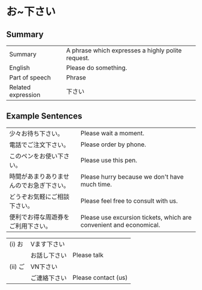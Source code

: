 # お~下さい

## Summary

<table><tr>   <td>Summary</td>   <td>A phrase which expresses a highly polite request.</td></tr><tr>   <td>English</td>   <td>Please do something.</td></tr><tr>   <td>Part of speech</td>   <td>Phrase</td></tr><tr>   <td>Related expression</td>   <td>下さい</td></tr></table>

## Example Sentences

<table><tr>   <td>少々お待ち下さい。</td>   <td>Please wait a moment.</td></tr><tr>   <td>電話でご注文下さい。</td>   <td>Please order by phone.</td></tr><tr>   <td>このペンをお使い下さい。</td>   <td>Please use this pen.</td></tr><tr>   <td>時間があまりありませんのでお急ぎ下さい。</td>   <td>Please hurry because we don't have much time.</td></tr><tr>   <td>どうぞお気軽にご相談下さい。</td>   <td>Please feel free to consult with us.</td></tr><tr>   <td>便利でお得な周遊券をご利用下さい。</td>   <td>Please use excursion tickets, which are convenient and economical.</td></tr></table>

<table class="table"><tbody><tr class="tr head"><td class="td"><span class="numbers">(i)</span> <span class="concept">お</span></td><td class="td"><span>Vます</span><span class="concept">下さい</span></td><td class="td"></td></tr><tr class="tr"><td class="td"><span class="concept"></span></td><td class="td"><span class="concept">お</span><span>話し</span><span class="concept">下さい</span></td><td class="td"><span>Please talk</span></td></tr><tr class="tr head"><td class="td"><span class="numbers">(ii)</span> <span class="concept">ご</span></td><td class="td"><span>VN</span><span class="concept">下さい</span></td><td class="td"></td></tr><tr class="tr"><td class="td"><span class="concept"></span></td><td class="td"><span class="concept">ご</span><span>連絡</span><span class="concept">下さい</span></td><td class="td"><span>Please contact (us)</span> </td></tr></tbody></table>

